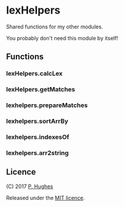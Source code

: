 # lexHelpers

Shared functions for my other modules.

You probably don't need this module by itself!

## Functions

### lexHelpers.calcLex

### lexHelpers.getMatches

### lexhelpers.prepareMatches

### lexhelpers.sortArrBy

### lexhelpers.indexesOf

### lexhelpers.arr2string

## Licence
(C) 2017 [P. Hughes](https://www.phugh.es)

Released under the [MIT licence](http://spdx.org/licenses/MIT.html).